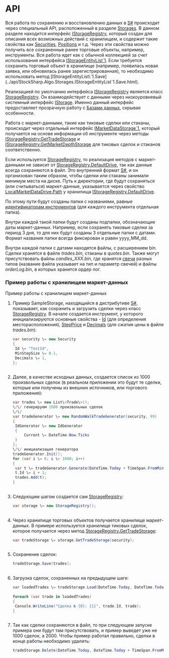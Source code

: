 # API

Вся работа по сохранению и восстановлению данных в [S\#](StockSharpAbout.md) происходит через специальный API, расположенный в разделе [Storages](../api/StockSharp.Algo.Storages.html). В данном разделе находится интерфейс [IStorageRegistry](../api/StockSharp.Algo.Storages.IStorageRegistry.html), который создан для описания всех возможных действий с хранилищем, и содержит такие свойства как [Securities](../api/StockSharp.Algo.Storages.IEntityRegistry.Securities.html), [Positions](../api/StockSharp.Algo.Storages.IEntityRegistry.Positions.html) и т.д. Через эти свойства можно получить все сохраненные ранее торговые объекты, например, инструменты. Вся работа идет как с обычной коллекцией за счет использования интерфейса [IStorageEntityList\`1](../api/StockSharp.Algo.Storages.IStorageEntityList`1.html). Если требуется сохранить торговый объект в хранилище (например, появилась новая заявка, или обновилась ранее зарегистрированная), то необходимо использовать метод [IStorageEntityList\`1.Save](../api/StockSharp.Algo.Storages.IStorageEntityList`1.Save.html).

Реализацией по умолчанию интерфейса [IStorageRegistry](../api/StockSharp.Algo.Storages.IStorageRegistry.html) является класс [StorageRegistry](../api/StockSharp.Algo.Storages.StorageRegistry.html). Он взаимодействует с данными через низкоуровневый системный интерфейс [IStorage](../api/Ecng.Serialization.IStorage.html). Именно данный интерфейс предоставляет прозрачную работу с [Базами данных](StoragesDatabase.md), скрывая особенности.

Работа с маркет\-данными, такие как тиковые сделки или стаканы, происходит через отдельный интерфейс [IMarketDataStorage\`1](../api/StockSharp.Algo.Storages.IMarketDataStorage`1.html), который получается на основе информации об инструменте через методы [IStorageRegistry.GetTradeStorage](../api/StockSharp.Algo.Storages.IStorageRegistry.GetTradeStorage.html) и [IStorageRegistry.GetMarketDepthStorage](../api/StockSharp.Algo.Storages.IStorageRegistry.GetMarketDepthStorage.html) для тиковых сделок и стаканов соответственно.

Если используется [StorageRegistry](../api/StockSharp.Algo.Storages.StorageRegistry.html), то реализация методов с маркет\-данными не зависит от [StorageRegistry.DefaultDrive](../api/StockSharp.Algo.Storages.StorageRegistry.DefaultDrive.html), так как данные всегда сохраняются в файл. Это внутренний формат [S\#](StockSharpAbout.md), и он организован таким образом, чтобы сделки или стаканы занимали минимум места на диске. Путь к директории, где будут сохраняться (или считываться) маркет\-данные, указывается через свойство [LocalMarketDataDrive.Path](../api/StockSharp.Algo.Storages.LocalMarketDataDrive.Path.html) у хранилища [IStorageRegistry.DefaultDrive](../api/StockSharp.Algo.Storages.IStorageRegistry.DefaultDrive.html).

По этому пути будут созданы папки с названиями, равные [идентификаторам инструментов](SecurityId.md) (для каждого инструмента отдельная папка).

Внутри каждой такой папки будут созданы подпапки, обозначающие даты маркет\-данных. Например, если сохранять тиковые сделки за период 3 дня, то для них будут созданы 3 отдельные папки с датами. Формат названия папки всегда фиксирован и равен yyyy\_MM\_dd. 

Внутри каждой папки с датами находятся файлы, с расширением bin. Сделки хранятся в файле *trades.bin*, стаканы в *quotes.bin*. Также могут присутствовать файлы *candles\_XXX.bin*, где хранятся [свечи](Candles.md) разных типов (название файла указывает на тип и параметр свечей) и файлы *orderLog.bin*, в которых хранится ордер лог.

### Пример работы с хранилищем маркет\-данных

Пример работы с хранилищем маркет\-данных

1. Пример SampleStorage, находящийся в дистрибутиве [S\#](StockSharpAbout.md), показывает, как сохранить и загрузить сделки через класс [StorageRegistry](../api/StockSharp.Algo.Storages.StorageRegistry.html). В начале создается инструмент, у которого инициализируются основные свойства \- [Id](../api/StockSharp.BusinessEntities.Security.Id.html) (для определения месторасположения), [StepPrice](../api/StockSharp.BusinessEntities.Security.StepPrice.html) и [Decimals](../api/StockSharp.BusinessEntities.Security.Decimals.html) (для сжатия цены в файле *trades.bin*):

   ```cs
   var security \= new Security
   {
   	Id \= "TestId",
   	MinStepSize \= 0.1,
   	Decimals \= 1,
   };
   					
   ```
2. Далее, в качестве исходных данных, создается список из 1000 произвольных сделок (в реальном приложении это будут те сделки, которые или получены из внешних источников, или торгового приложения):

   ```cs
   var trades \= new List\<Trade\>();
   \/\/ генерируем 1000 произвольных сделок
   \/\/
   var tradeGenerator \= new RandomWalkTradeGenerator(security, 99)
   {
   	IdGenerator \= new IdGenerator
   	{
   		Current \= DateTime.Now.Ticks
   	}
   };
   \/\/ инициализация генератора
   tradeGenerator.Init();
   for (var i \= 0; i \< 1000; i++)
   {
   	var t \= tradeGenerator.Generate(DateTime.Today + TimeSpan.FromMinutes(i));
   	t.Id \= i + 1;
   	trades.Add(t);
   }
   					
   ```
3. Следующим шагом создается сам [StorageRegistry](../api/StockSharp.Algo.Storages.StorageRegistry.html):

   ```cs
   var storage \= new StorageRegistry();
   					
   ```
4. Через хранилище торговых объектов получается хранилище маркет\-данных. В примере используется хранилище тиковых сделок, которое получается через метод [StorageRegistry.GetTradeStorage](../api/StockSharp.Algo.Storages.StorageRegistry.GetTradeStorage.html):

   ```cs
   var tradeStorage \= storage.GetTradeStorage(security);
   					
   ```
5. Сохранение сделок:

   ```cs
   tradeStorage.Save(trades);
   					
   ```
6. Загрузка сделок, сохраненных на предыдущем шаге:

   ```cs
   var loadedTrades \= tradeStorage.Load(DateTime.Today, DateTime.Today + TimeSpan.FromMinutes(1000));
    	  
   foreach (var trade in loadedTrades)
   {
   	Console.WriteLine("Сделка № {0}: {1}", trade.Id, trade);
   }
   					
   ```
7. Так как сделки сохраняются в файл, то при следующем запуске примера они будут там присутствовать, и пример выведет уже не 1000 сделок, а 2000. Чтобы пример работал правильно, сделки в конце работы необходимо удалить:

   ```cs
   tradeStorage.Delete(DateTime.Today, DateTime.Today + TimeSpan.FromMinutes(1000));
   					
   ```
